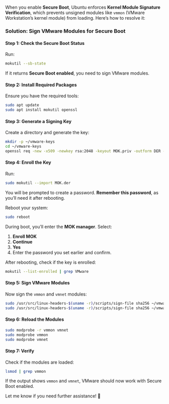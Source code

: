 When you enable **Secure Boot**, Ubuntu enforces **Kernel Module Signature Verification**, which prevents unsigned modules like `vmmon` (VMware Workstation’s kernel module) from loading. Here’s how to resolve it:

### **Solution: Sign VMware Modules for Secure Boot**

#### **Step 1: Check the Secure Boot Status**
Run:
```bash
mokutil --sb-state
```
If it returns **Secure Boot enabled**, you need to sign VMware modules.

#### **Step 2: Install Required Packages**
Ensure you have the required tools:
```bash
sudo apt update
sudo apt install mokutil openssl
```

#### **Step 3: Generate a Signing Key**
Create a directory and generate the key:
```bash
mkdir -p ~/vmware-keys
cd ~/vmware-keys
openssl req -new -x509 -newkey rsa:2048 -keyout MOK.priv -outform DER -out MOK.der -nodes -days 36500 -subj "/CN=VMware Module Signing/"
```

#### **Step 4: Enroll the Key**
Run:
```bash
sudo mokutil --import MOK.der
```
You will be prompted to create a password. **Remember this password**, as you’ll need it after rebooting.

Reboot your system:
```bash
sudo reboot
```
During boot, you’ll enter the **MOK manager**. Select:
1. **Enroll MOK**
2. **Continue**
3. **Yes**
4. Enter the password you set earlier and confirm.

After rebooting, check if the key is enrolled:
```bash
mokutil --list-enrolled | grep VMware
```

#### **Step 5: Sign VMware Modules**
Now sign the `vmmon` and `vmnet` modules:
```bash
sudo /usr/src/linux-headers-$(uname -r)/scripts/sign-file sha256 ~/vmware-keys/MOK.priv ~/vmware-keys/MOK.der $(modinfo -n vmmon)
sudo /usr/src/linux-headers-$(uname -r)/scripts/sign-file sha256 ~/vmware-keys/MOK.priv ~/vmware-keys/MOK.der $(modinfo -n vmnet)
```

#### **Step 6: Reload the Modules**
```bash
sudo modprobe -r vmmon vmnet
sudo modprobe vmmon
sudo modprobe vmnet
```

#### **Step 7: Verify**
Check if the modules are loaded:
```bash
lsmod | grep vmmon
```
If the output shows `vmmon` and `vmnet`, VMware should now work with Secure Boot enabled.

Let me know if you need further assistance! 🚀